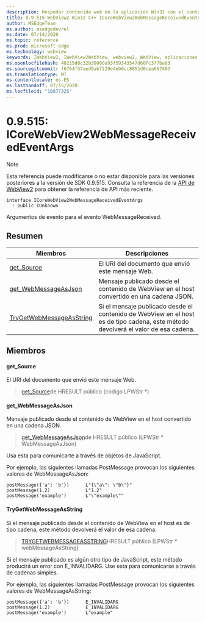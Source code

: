 ```yaml
---
description: Hospedar contenido web en la aplicación Win32 con el control Microsoft Edge WebView2
title: 0.9.515-WebView2 Win32 C++ ICoreWebView2WebMessageReceivedEventArgs
author: MSEdgeTeam
ms.author: msedgedevrel
ms.date: 07/14/2020
ms.topic: reference
ms.prod: microsoft-edge
ms.technology: webview
keywords: IWebView2, IWebView2WebView, webview2, WebView, aplicaciones Win32, Win32, Edge, ICoreWebView2, ICoreWebView2Controller, control de explorador, HTML Edge
ms.openlocfilehash: 40215d0c32b30000a93f59343547d60fc377ba03
ms.sourcegitcommit: f6764f57aed9ab7229e4eb6cc8851d0cea667403
ms.translationtype: MT
ms.contentlocale: es-ES
ms.lasthandoff: 07/15/2020
ms.locfileid: "10877325"
---
```

# 0.9.515: ICoreWebView2WebMessageReceivedEventArgs 

> [!NOTE]
> Esta referencia puede modificarse o no estar disponible para las versiones posteriores a la versión de SDK 0.9.515. Consulta la referencia de la [API de WebView2](../../../webview2-api-reference.md) para obtener la referencia de API más reciente.

```
interface ICoreWebView2WebMessageReceivedEventArgs
  : public IUnknown
```

Argumentos de evento para el evento WebMessageReceived.

## Resumen

 Miembros                        | Descripciones
--------------------------------|---------------------------------------------
[get_Source](#get_source) | El URI del documento que envió este mensaje Web.
[get_WebMessageAsJson](#get_webmessageasjson) | Mensaje publicado desde el contenido de WebView en el host convertido en una cadena JSON.
[TryGetWebMessageAsString](#trygetwebmessageasstring) | Si el mensaje publicado desde el contenido de WebView en el host es de tipo cadena, este método devolverá el valor de esa cadena.

## Miembros

#### get_Source 

El URI del documento que envió este mensaje Web.

> [get_Source](#get_source)de HRESULT público (código LPWStr *)

#### get_WebMessageAsJson 

Mensaje publicado desde el contenido de WebView en el host convertido en una cadena JSON.

> [get_WebMessageAsJson](#get_webmessageasjson)de HRESULT público (LPWStr * WebMessageAsJson)

Usa esta para comunicarte a través de objetos de JavaScript.

Por ejemplo, las siguientes llamadas PostMessage provocan los siguientes valores de WebMessageAsJson:

```
postMessage({'a': 'b'})      L"{\"a\": \"b\"}"
postMessage(1.2)             L"1.2"
postMessage('example')       L"\"example\""
```

#### TryGetWebMessageAsString 

Si el mensaje publicado desde el contenido de WebView en el host es de tipo cadena, este método devolverá el valor de esa cadena.

> [TRYGETWEBMESSAGEASSTRING](#trygetwebmessageasstring)HRESULT público (LPWStr * webMessageAsString)

Si el mensaje publicado es algún otro tipo de JavaScript, este método producirá un error con E_INVALIDARG. Use esta para comunicarse a través de cadenas simples.

Por ejemplo, las siguientes llamadas PostMessage provocan los siguientes valores de WebMessageAsString:

```
postMessage({'a': 'b'})      E_INVALIDARG
postMessage(1.2)             E_INVALIDARG
postMessage('example')       L"example"
```

